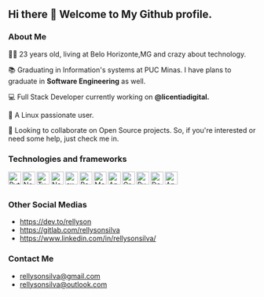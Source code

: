 ## Hi there 👋 Welcome to My Github profile.

### About Me
👨‍💻 23 years old, living at Belo Horizonte,MG and crazy about technology.

📚 Graduating in Information's systems at PUC Minas. I have plans to graduate in **Software Engineering** as well.

💻 Full Stack Developer currently working on **@licentiadigital.** 

🐧 A Linux passionate user.

🔎 Looking to collaborate on Open Source projects. So, if you're interested or need some help, just check me in. 

### Technologies and frameworks

<img align="left" alt="Python" width="26px" src="http://www.pngmart.com/files/7/Python-PNG-File.png" />
<img align="left" alt="Nodejs" width="26px" src="https://icon-library.com/images/js-icon/js-icon-13.jpg" />
<img align="left" alt="Typescript" width="26px" src="https://img2.pngio.com/getting-started-with-typescript-onejohi-medium-typescript-png-816_816.png" />
<img align="left" alt="Nestjs" width="26px" src="https://d33wubrfki0l68.cloudfront.net/e937e774cbbe23635999615ad5d7732decad182a/26072/logo-small.ede75a6b.svg" />
<img align="left" alt="expressjs" width="26px" src="https://cdn.glitch.com/project-avatar/fa1f1a9a-054c-42b2-93ab-83ec4f40695d.png?2017-09-13T18:38:00.967Z" />
<img align="left" alt="Postgresql" width="26px" src="https://cdn.iconscout.com/icon/free/png-512/postgresql-226047.png" />
<img align="left" alt="Mongodb" width="26px" src="https://cdn.iconscout.com/icon/free/png-256/mongodb-3-1175138.png" />
<img align="left" alt="Angular" width="26px" src="https://upload.wikimedia.org/wikipedia/commons/thumb/c/cf/Angular_full_color_logo.svg/250px-Angular_full_color_logo.svg.png" />
<img align="left" alt="Graphql" width="26px" src="https://upload.wikimedia.org/wikipedia/commons/thumb/1/17/GraphQL_Logo.svg/1024px-GraphQL_Logo.svg.png" />
<img align="left" alt="Ruby on Rails" width="26px" src="https://pbs.twimg.com/media/CZGHPChUAAA3jqE.png" />
<img align="left" alt="Docker" width="26px" src="https://bluesoft.com.br/wp-content/uploads/2020/05/logotech8.png" />
<img align="left" alt="Ansible" width="26px" src="https://d2.alternativeto.net/dist/icons/ansible_71647.png?width=64&height=64&mode=crop&upscale=false" />


<br /><br />
### Other Social Medias

- https://dev.to/rellyson
- https://gitlab.com/rellysonsilva
- https://www.linkedin.com/in/rellysonsilva/

### Contact Me
- rellysonsilva@gmail.com
- rellysonsilva@outlook.com


<!--
**rellyson/rellyson** is a ✨ _special_ ✨ repository because its `README.md` (this file) appears on your GitHub profile.

Here are some ideas to get you started:

- 🔭 I’m currently working on ...
- 🌱 I’m currently learning ...
- 👯 I’m looking to collaborate on ...
- 🤔 I’m looking for help with ...
- 💬 Ask me about ...
- 📫 How to reach me: ...
- 😄 Pronouns: ...
- ⚡ Fun fact: ...
-->
